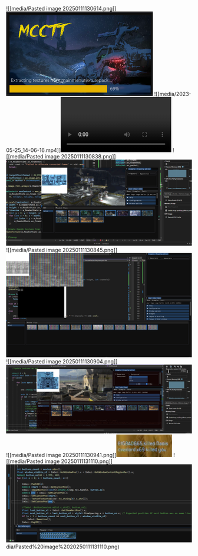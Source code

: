 ![[media/Pasted image 20250111130614.png]]![](https://github.com/Stehfyn/vault/blob/main/vault/media/Pasted%20image%2020250111130614.png)
![[media/2023-05-25_14-06-16.mp4]]![](https://github.com/Stehfyn/vault/blob/main/vault/media/2023-05-25_14-06-16.mp4)
![[media/Pasted image 20250111130838.png]]![](https://github.com/Stehfyn/vault/blob/main/vault/media/Pasted%20image%2020250111130838.png)
![[media/Pasted image 20250111130845.png]]![](https://github.com/Stehfyn/vault/blob/main/vault/media/Pasted%20image%2020250111130845.png)
![[media/Pasted image 20250111130904.png]]![](https://github.com/Stehfyn/vault/blob/main/vault/media/Pasted%20image%2020250111130904.png)
![[media/Pasted image 20250111130941.png]]![](https://github.com/Stehfyn/vault/blob/main/vault/media/Pasted%20image%2020250111130941.png)
![[media/Pasted image 20250111131110.png]]![](https://github.com/Stehfyn/vault/blob/main/vault/media/Pasted%20image%2020250111131110.png)
dia/Pasted%20image%2020250111131110.png)
